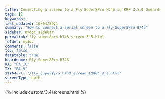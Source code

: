 ```yaml
---
title: Connecting a screen to a Fly-Super8Pro H743 in RRF 3.5.0 Onwards
tags: []
keywords: 
last_updated: 10/04/2024
summary: "How to connect a serial screen to a Fly-Super8Pro H743"
sidebar: mydoc_sidebar
permalink: fly_super8pro_h743_screen_3_5.html
folder: mydoc
comments: false
toc: false
datatable: true
boardname: Fly-Super8Pro H743
RX: "PA_10"
TX: "PA_9"
12864url: "/fly_super8pro_h743_screen_12864_3_5.html"
screenType: both
---
```


{% include custom/3.4/screens.html %}
